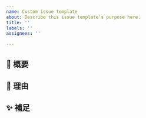 ```yaml
---
name: Custom issue template
about: Describe this issue template's purpose here.
title: ''
labels: ''
assignees: ''

---
```


## 📝 概要
<!-- 
実装したい機能や改善点を簡潔に書いてください
-->

## 🎯 理由
<!-- 
- なぜその機能が必要か
- どんな問題を解決できるか
-->

## ✨ 補足
<!-- 
実装のアイデアや参考情報があれば
-->
